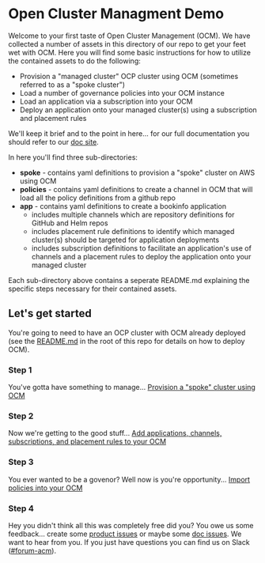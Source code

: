 # Open Cluster Managment Demo

Welcome to your first taste of Open Cluster Management (OCM).  We have collected a number of assets in this directory of our repo to get your feet wet with OCM.  Here you will find some basic instructions for how to utilize the contained assets to do the following:

- Provision a "managed cluster" OCP cluster using OCM (sometimes referred to as a "spoke cluster")
- Load a number of governance policies into your OCM instance
- Load an application via a subscription into your OCM
- Deploy an application onto your managed cluster(s) using a subscription and placement rules


We'll keep it brief and to the point in here... for our full documentation you should refer to our [doc site](https://access.redhat.com/documentation/en-us/red_hat_advanced_cluster_management_for_kubernetes/1.0/).

In here you'll find three sub-directories:

- __spoke__ - contains yaml definitions to provision a "spoke" cluster on AWS using OCM
- __policies__ - contains yaml definitions to create a channel in OCM that will load all the policy definitions from a github repo
- __app__ - contains yaml definitions to create a bookinfo application
  - includes multiple channels which are repository definitions for GitHub and Helm repos
  - includes placement rule definitions to identify which managed cluster(s) should be targeted for application deployments
  - includes subscription definitions to facilitate an application's use of channels and a placement rules to deploy the application onto your managed cluster

Each sub-directory above contains a seperate README.md explaining the specific steps necessary for their contained assets.

## Let's get started
You're going to need to have an OCP cluster with OCM already deployed (see the [README.md](../README.md) in the root of this repo for details on how to deploy OCM).

### Step 1
You've gotta have something to manage... [Provision a "spoke" cluster using OCM](./spoke/README.md)

### Step 2
Now we're getting to the good stuff... [Add applications, channels, subscriptions, and placement rules to your OCM](./app/README.md)

### Step 3
You ever wanted to be a govenor?  Well now is you're opportunity... [Import policies into your OCM](./policies/README.md)

### Step 4
Hey you didn't think all this was completely free did you?  You owe us some feedback... create some [product issues](https://github.com/open-cluster-management/deploy/issues) or maybe some [doc issues](https://github.com/open-cluster-management/rhacm-docs/issues).  We want to hear from you.  If you just have questions you can find us on Slack ([#forum-acm](https://coreos.slack.com/archives/CTDEY6EEA)).

